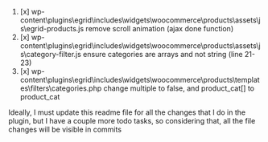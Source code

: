 1. [x] wp-content\plugins\egrid\includes\widgets\woocommerce\products\assets\js\egrid-products.js
remove scroll animation (ajax done function)
2. [x] wp-content\plugins\egrid\includes\widgets\woocommerce\products\assets\js\category-filter.js
ensure categories are arrays and not string (line 21-23)
3. [x] wp-content\plugins\egrid\includes\widgets\woocommerce\products\templates\filters\categories.php
change multiple to false, and product_cat[] to product_cat

Ideally, I must update this readme file for all the changes that I do in the plugin, but I have a couple more todo tasks, so considering that, all the file changes will be visible in commits
